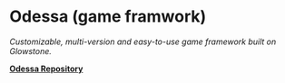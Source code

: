 # Odessa (game framwork)

*Customizable, multi-version and easy-to-use game framework built on Glowstone.*

**[Odessa Repository](https://github.com/aternosgames/odessa)**
